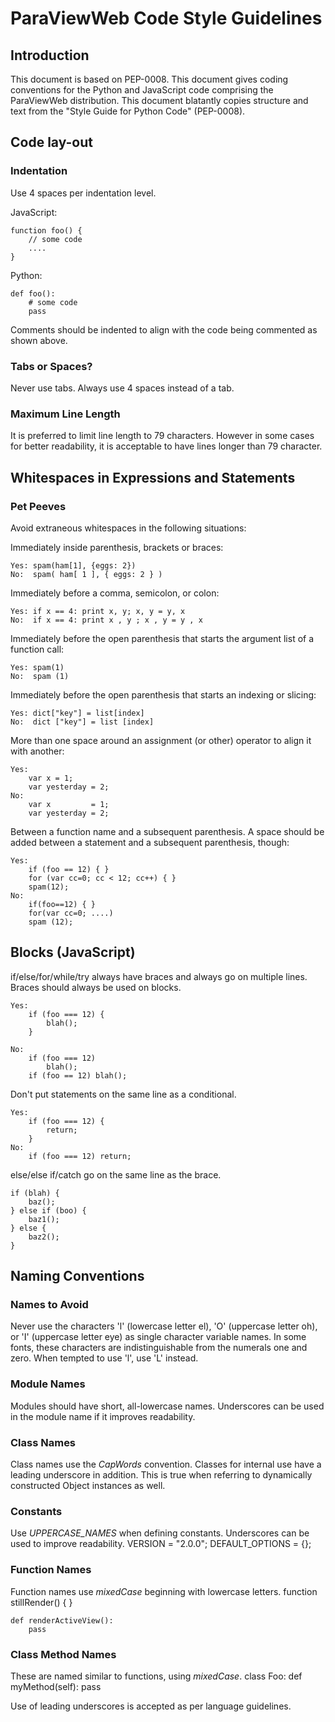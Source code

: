 # ParaViewWeb Code Style Guidelines


## Introduction

This document is based on PEP-0008. This document gives coding conventions for
the Python and JavaScript code comprising the ParaViewWeb distribution. This
document blatantly copies structure and text from the "Style Guide for Python
Code" (PEP-0008).

## Code lay-out

### Indentation

Use 4 spaces per indentation level.

JavaScript:

    function foo() {
        // some code
        ....
    }

Python:

    def foo():
        # some code
        pass

Comments should be indented to align with the code being commented as shown
above.

### Tabs or Spaces?

Never use tabs. Always use 4 spaces instead of a tab.

### Maximum Line Length

It is preferred to limit line length to 79 characters. However in some cases for
better readability, it is acceptable to have lines longer than 79 character.

## Whitespaces in Expressions and Statements

### Pet Peeves

Avoid extraneous whitespaces in the following situations:

Immediately inside parenthesis, brackets or braces:

    Yes: spam(ham[1], {eggs: 2})
    No:  spam( ham[ 1 ], { eggs: 2 } )

Immediately before a comma, semicolon, or colon:

    Yes: if x == 4: print x, y; x, y = y, x
    No:  if x == 4: print x , y ; x , y = y , x

Immediately before the open parenthesis that starts the argument list of a function call:

    Yes: spam(1)
    No:  spam (1)

Immediately before the open parenthesis that starts an indexing or slicing:

    Yes: dict["key"] = list[index]
    No:  dict ["key"] = list [index]

More than one space around an assignment (or other) operator to align it with another:

    Yes:
        var x = 1;
        var yesterday = 2;
    No:
        var x         = 1;
        var yesterday = 2;


Between a function name and a subsequent parenthesis. A space should be added between a statement and a subsequent parenthesis, though:

    Yes:
        if (foo == 12) { }
        for (var cc=0; cc < 12; cc++) { }
        spam(12);
    No:
        if(foo==12) { }
        for(var cc=0; ....)
        spam (12);

## Blocks (JavaScript)

if/else/for/while/try always have braces and always go on multiple lines.
Braces should always be used on blocks.

    Yes:
        if (foo === 12) {
            blah();
        }

    No:
        if (foo === 12)
            blah();
        if (foo == 12) blah();


Don't put statements on the same line as a conditional.

    Yes:
        if (foo === 12) {
            return;
        }
    No:
        if (foo === 12) return;

else/else if/catch go on the same line as the brace.

    if (blah) {
        baz();
    } else if (boo) {
        baz1();
    } else {
        baz2();
    }

## Naming Conventions

### Names to Avoid

Never use the characters 'l' (lowercase letter el), 'O' (uppercase letter oh),
or 'I' (uppercase letter eye) as single character variable names.
In some fonts, these characters are indistinguishable from the numerals one and
zero. When tempted to use 'l', use 'L' instead.

### Module Names

Modules should have short, all-lowercase names. Underscores can be used in the
module name if it improves readability.

### Class Names

Class names use the _CapWords_ convention. Classes for
internal use have a leading underscore in addition. This is true when referring
to dynamically constructed Object instances as well.

### Constants

Use _UPPERCASE\_NAMES_ when defining constants. Underscores can be used to improve
readability.
    VERSION = "2.0.0";
    DEFAULT_OPTIONS = {};

### Function Names

Function names use _mixedCase_ beginning with lowercase letters.
    function stillRender() {
    }

    def renderActiveView():
        pass


### Class Method Names

These are named similar to functions, using _mixedCase_.
    class Foo:
        def myMethod(self):
            pass

Use of leading underscores is accepted as per language guidelines.
